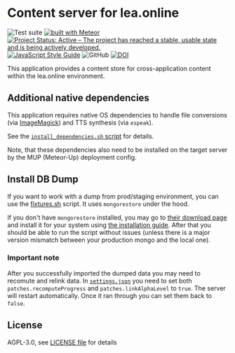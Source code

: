 # Content server for lea.online

![Test suite](https://github.com/leaonline/leaonline-content/workflows/Test%20suite/badge.svg)
[![built with Meteor](https://img.shields.io/badge/Meteor-app-green?logo=meteor&logoColor=white)](https://meteor.com)
[![Project Status: Active – The project has reached a stable, usable state and is being actively developed.](https://www.repostatus.org/badges/latest/active.svg)](https://www.repostatus.org/#active)
[![JavaScript Style Guide](https://img.shields.io/badge/code_style-standard-brightgreen.svg)](https://standardjs.com)
![GitHub](https://img.shields.io/github/license/leaonline/leaonline-content)
[![DOI](https://zenodo.org/badge/204466322.svg)](https://zenodo.org/doi/10.5281/zenodo.10817434)

This application provides a content store for cross-application content within
the lea.online environment.

## Additional native dependencies

This application requires native OS dependencies to handle file conversions 
(via [ImageMagick](www.imagemagick.org)) and TTS synthesis (via `espeak`).

See the [`install_dependencies.sh` script](./install_dependencies.sh) for details.

Note, that these dependencies also need to be installed on the target server by
the MUP (Meteor-Up) deployment config.

## Install DB Dump

If you want to work with a dump from prod/staging environment, you can use the [fixtures.sh](./fixtures.sh)
script. It uses `mongorestore` under the hood.

If you don't have `mongorestore` installed, you may go to
[their download page](https://www.mongodb.com/try/download/database-tools?tck=docs_databasetools)
and install it for your system using [the installation guide](https://www.mongodb.com/docs/database-tools/installation).
After that you should be able to run the script without issues (unless there is a major version mismatch between your 
production mongo and the local one).

### Important note

After you successfully imported the dumped data you may need to recomute and relink data.
In [`settings.json`](./settings.json) you need to set both `patches.recomputeProgress` and `patches.linkAlphaLevel` to
`true`. The server will restart automatically. Once it ran through you can set them back to `false`.


## License

AGPL-3.0, see [LICENSE file](./LICENSE) for details
